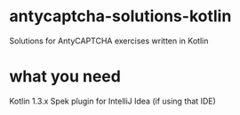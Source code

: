 # antycaptcha-solutions-kotlin
Solutions for AntyCAPTCHA exercises written in Kotlin

# what you need
Kotlin 1.3.x
Spek plugin for IntelliJ Idea (if using that IDE)
